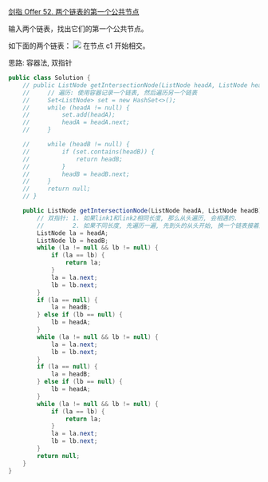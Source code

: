 [剑指 Offer 52. 两个链表的第一个公共节点](https://leetcode-cn.com/problems/liang-ge-lian-biao-de-di-yi-ge-gong-gong-jie-dian-lcof/)

输入两个链表，找出它们的第一个公共节点。

如下面的两个链表：
![](https://assets.leetcode-cn.com/aliyun-lc-upload/uploads/2018/12/14/160_statement.png)
在节点 c1 开始相交。

思路: 容器法, 双指针

```java
public class Solution {
    // public ListNode getIntersectionNode(ListNode headA, ListNode headB) {
    //     // 遍历: 使用容器记录一个链表, 然后遍历另一个链表
    //     Set<ListNode> set = new HashSet<>();
    //     while (headA != null) {
    //         set.add(headA);
    //         headA = headA.next;
    //     }

    //     while (headB != null) {
    //         if (set.contains(headB)) {
    //             return headB;
    //         }
    //         headB = headB.next;
    //     }
    //     return null;
    // }

    public ListNode getIntersectionNode(ListNode headA, ListNode headB) {
        // 双指针: 1. 如果link1和link2相同长度, 那么从头遍历, 会相遇的.
        //        2. 如果不同长度, 先遍历一遍, 先到头的从头开始, 换一个链表接着遍历, 然后第二个到头的也从另一个链表接着遍历. 最终相遇
        ListNode la = headA;
        ListNode lb = headB;
        while (la != null && lb != null) {
            if (la == lb) {
                return la;
            }
            la = la.next;
            lb = lb.next;
        }
        if (la == null) {
            la = headB;
        } else if (lb == null) {
            lb = headA;
        }
        while (la != null && lb != null) {
            la = la.next;
            lb = lb.next;
        }
        if (la == null) {
            la = headB;
        } else if (lb == null) {
            lb = headA;
        }
        while (la != null && lb != null) {
            if (la == lb) {
                return la;
            }
            la = la.next;
            lb = lb.next;
        }
        return null;
    }
}
```